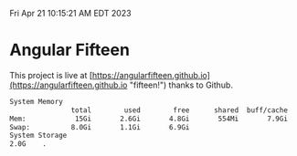 Fri Apr 21 10:15:21 AM EDT 2023

# Angular Fifteen


This project is live at [https://angularfifteen.github.io](https://angularfifteen.github.io "fifteen!") thanks to Github.

```bash
System Memory
               total        used        free      shared  buff/cache   available
Mem:            15Gi       2.6Gi       4.8Gi       554Mi       7.9Gi        11Gi
Swap:          8.0Gi       1.1Gi       6.9Gi
System Storage
2.0G	.
```
```bash

